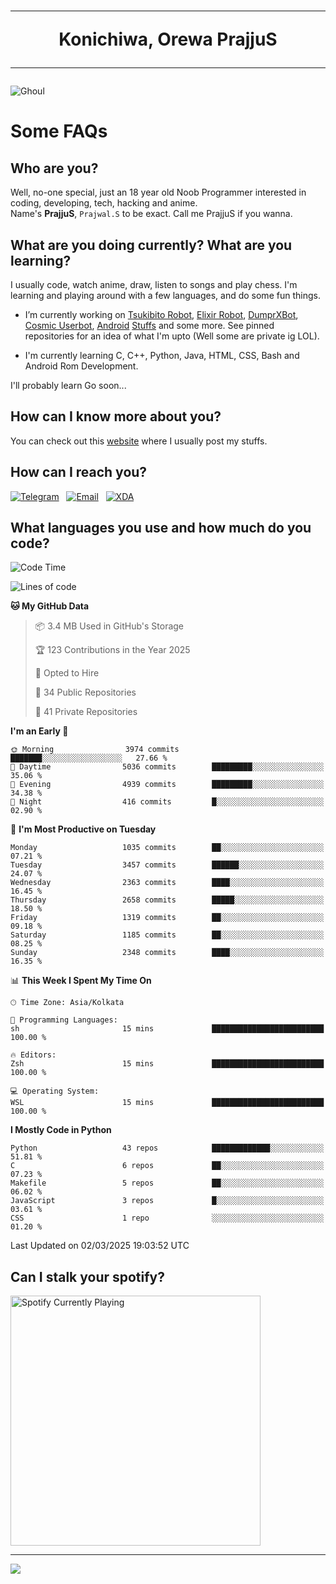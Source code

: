 <h1 align="center"><hr>Konichiwa, Orewa PrajjuS<hr></h1>


<img src="https://telegra.ph/file/6041d22c64479ee5ff802.jpg" alt="Ghoul"/>


<h1>Some FAQs</h1>


<h2>Who are you?</h2>

Well, no-one special, just an 18 year old Noob Programmer interested in coding, developing, tech, hacking and anime.
<br>
Name's <b>PrajjuS</b>, <code>Prajwal.S</code> to be exact. Call me PrajjuS if you wanna.


<h2>What are you doing currently? What are you learning?</h2>

I usually code, watch anime, draw, listen to songs and play chess. I'm learning and playing around with a few languages, and do some fun things.

- I’m currently working on <a href="Https://t.me/PrajjuSAssistantBot">Tsukibito Robot</a>, <a href="https://t.me/projectelixir_bot">Elixir Robot</a>, <a href="https://t.me/DumprXBot">DumprXBot</a>, <a href="https://github.com/SkyLab-Devs/CosmicUserbot">Cosmic Userbot</a>, <a href="https://github.com/Noob-OS">Android</a> <a href="https://github.com/PrajjuS/device_xiaomi_vince">Stuffs</a> and some more. See pinned repositories for an idea of what I'm upto (Well some are private ig LOL).

- I'm currently learning C, C++, Python, Java, HTML, CSS, Bash and Android Rom Development.

I'll probably learn Go soon...


<h2>How can I know more about you?</h2>

You can check out this <a href="https://prajjus.website">website</a> where I usually post my stuffs.


<h2>How can I reach you?</h2>

<a href="https://t.me/PrajjuS"><img src="https://img.shields.io/badge/PrajjuS-2CA5E0?style=flat-square&logo=telegram&logoColor=white" alt="Telegram"/></a>&nbsp;&nbsp;&nbsp;<a href="theprajjus@gmail.com"><img src="https://img.shields.io/badge/theprajjus@gmail.com-D14836?style=flat-square&logo=gmail&logoColor=white" alt="Email"/></a>&nbsp;&nbsp;&nbsp;<a href="https://forum.xda-developers.com/m/prajjus.10388799/"><img src="https://img.shields.io/badge/PrajjuS-F59714?style=flat-square&logo=xda-developers&logoColor=white" alt="XDA"/></a>


<h2>What languages you use and how much do you code?</h2>

<!--START_SECTION:waka-->
![Code Time](http://img.shields.io/badge/Code%20Time-929%20hrs%2059%20mins-blue)

![Lines of code](https://img.shields.io/badge/From%20Hello%20World%20I%27ve%20Written-1.2%20million%20lines%20of%20code-blue)

**🐱 My GitHub Data** 

> 📦 3.4 MB Used in GitHub's Storage 
 > 
> 🏆 123 Contributions in the Year 2025
 > 
> 💼 Opted to Hire
 > 
> 📜 34 Public Repositories 
 > 
> 🔑 41 Private Repositories 
 > 
**I'm an Early 🐤** 

```text
🌞 Morning                3974 commits        ███████░░░░░░░░░░░░░░░░░░   27.66 % 
🌆 Daytime                5036 commits        █████████░░░░░░░░░░░░░░░░   35.06 % 
🌃 Evening                4939 commits        █████████░░░░░░░░░░░░░░░░   34.38 % 
🌙 Night                  416 commits         █░░░░░░░░░░░░░░░░░░░░░░░░   02.90 % 
```
📅 **I'm Most Productive on Tuesday** 

```text
Monday                   1035 commits        ██░░░░░░░░░░░░░░░░░░░░░░░   07.21 % 
Tuesday                  3457 commits        ██████░░░░░░░░░░░░░░░░░░░   24.07 % 
Wednesday                2363 commits        ████░░░░░░░░░░░░░░░░░░░░░   16.45 % 
Thursday                 2658 commits        █████░░░░░░░░░░░░░░░░░░░░   18.50 % 
Friday                   1319 commits        ██░░░░░░░░░░░░░░░░░░░░░░░   09.18 % 
Saturday                 1185 commits        ██░░░░░░░░░░░░░░░░░░░░░░░   08.25 % 
Sunday                   2348 commits        ████░░░░░░░░░░░░░░░░░░░░░   16.35 % 
```


📊 **This Week I Spent My Time On** 

```text
🕑︎ Time Zone: Asia/Kolkata

💬 Programming Languages: 
sh                       15 mins             █████████████████████████   100.00 % 

🔥 Editors: 
Zsh                      15 mins             █████████████████████████   100.00 % 

💻 Operating System: 
WSL                      15 mins             █████████████████████████   100.00 % 
```

**I Mostly Code in Python** 

```text
Python                   43 repos            █████████████░░░░░░░░░░░░   51.81 % 
C                        6 repos             ██░░░░░░░░░░░░░░░░░░░░░░░   07.23 % 
Makefile                 5 repos             ██░░░░░░░░░░░░░░░░░░░░░░░   06.02 % 
JavaScript               3 repos             █░░░░░░░░░░░░░░░░░░░░░░░░   03.61 % 
CSS                      1 repo              ░░░░░░░░░░░░░░░░░░░░░░░░░   01.20 % 
```




 Last Updated on 02/03/2025 19:03:52 UTC
<!--END_SECTION:waka-->


<h2>Can I stalk your spotify?</h2>

<a href="https://open.spotify.com/user/cotgk31v4nhw20gs5adb29jq5"><img src="https://spotify-readme-prajjus.vercel.app/api?theme=dark&rainbow=true" alt="Spotify Currently Playing" width="400px"/></a>


<hr>


<img src="https://komarev.com/ghpvc/?username=prajjus&label=Profile%20Views&color=000000&style=flat">
